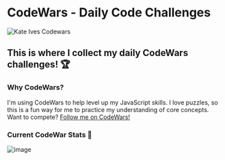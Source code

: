 # CodeWars - Daily Code Challenges
![Kate Ives Codewars](https://repository-images.githubusercontent.com/470643599/767a3da5-371b-486f-98e8-260fe6c731f3)

## This is where I collect my daily CodeWars challenges! 🏆

### Why CodeWars? 

I'm using CodeWars to help level up my JavaScript skills. I love puzzles, so this is a fun way for me to practice my understanding of core concepts. Want to compete? [Follow me on CodeWars!](https://www.codewars.com/users/k8ives)

### Current CodeWar Stats 🏅

![image](https://www.codewars.com/users/k8ives/badges/large)
